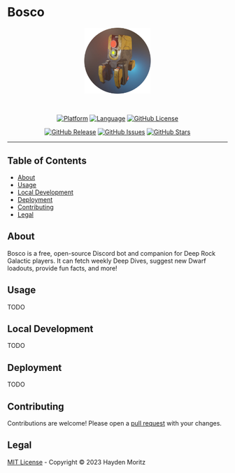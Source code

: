 # Bosco

<div align="center">

  <a href="https://github.com/MoritzHayden/bosco" target="_self">
    <img src="./img/avatar-alt.png" width="30%" style="min-width: 100px; max-width: 250px" alt="Bosco Bot Logo" />
  </a>

  &nbsp;

  [![Platform](https://img.shields.io/badge/platform-discord-blue.svg)](https://discord.com)
  [![Language](https://img.shields.io/badge/language-python-yellow.svg)](https://www.python.org)
  [![GitHub License](https://img.shields.io/github/license/MoritzHayden/bosco?color=darkred)](https://github.com/MoritzHayden/bosco/blob/main/LICENSE)

  [![GitHub Release](https://img.shields.io/github/v/release/MoritzHayden/bosco?color=darkgreen)](https://github.com/MoritzHayden/bosco/releases)
  [![GitHub Issues](https://img.shields.io/github/issues/MoritzHayden/bosco)](https://github.com/MoritzHayden/bosco/issues)
  [![GitHub Stars](https://img.shields.io/github/stars/MoritzHayden/bosco)](https://github.com/MoritzHayden/bosco)

</div>

---

## Table of Contents

- [About](#about)
- [Usage](#usage)
- [Local Development](#local-development)
- [Deployment](#deployment)
- [Contributing](#contributing)
- [Legal](#legal)

## About

Bosco is a free, open-source Discord bot and companion for Deep Rock Galactic players. It can fetch weekly Deep Dives, suggest new Dwarf loadouts, provide fun facts, and more!

## Usage

TODO

## Local Development

TODO

## Deployment

TODO

## Contributing

Contributions are welcome! Please open a [pull request](https://github.com/MoritzHayden/bosco/pulls) with your changes.

## Legal

[MIT License](LICENSE) - Copyright &copy; 2023 Hayden Moritz

